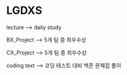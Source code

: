 # LGDXS
lecture --> daliy study

BX_Project --> 5개 팀 중 최우수상

CX_Project --> 5개 팀 중 최우수상

coding text --> 코딩 테스트 대비 백준 문제집 풀이
